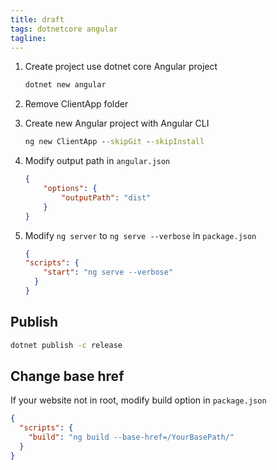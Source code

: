 ```yaml
---
title: draft
tags: dotnetcore angular
tagline: 
---
```


1. Create project use dotnet core Angular project

    ```cmd
    dotnet new angular
    ```

1. Remove ClientApp folder

1. Create new Angular project with Angular CLI

    ```cmd
    ng new ClientApp --skipGit --skipInstall
    ```

1. Modify output path in `angular.json`

    ```json
    {
        "options": {
            "outputPath": "dist"
        }
    }
    ```

1. Modify `ng server` to `ng serve --verbose` in `package.json`

    ```json
    {
    "scripts": {
        "start": "ng serve --verbose"
      }
    }
    ```

## Publish

```cmd
dotnet publish -c release
```

## Change base href

If your website not in root, modify build option in `package.json`

```json
{
  "scripts": {
    "build": "ng build --base-href=/YourBasePath/"
  }
}
```
